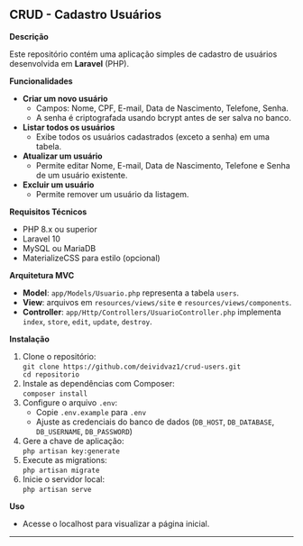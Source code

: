 <h2>CRUD - Cadastro Usuários</h2>

<p><strong>Descrição</strong></p>
<p>Este repositório contém uma aplicação simples de cadastro de usuários desenvolvida em <strong>Laravel</strong> (PHP).</p>

<p><strong>Funcionalidades</strong></p>
<ul>
  <li><strong>Criar um novo usuário</strong>
    <ul>
      <li>Campos: Nome, CPF, E-mail, Data de Nascimento, Telefone, Senha.</li>
      <li>A senha é criptografada usando bcrypt antes de ser salva no banco.</li>
    </ul>
  </li>
  <li><strong>Listar todos os usuários</strong>
    <ul>
      <li>Exibe todos os usuários cadastrados (exceto a senha) em uma tabela.</li>
    </ul>
  </li>
  <li><strong>Atualizar um usuário</strong>
    <ul>
      <li>Permite editar Nome, E-mail, Data de Nascimento, Telefone e Senha de um usuário existente.</li>
    </ul>
  </li>
  <li><strong>Excluir um usuário</strong>
    <ul>
      <li>Permite remover um usuário da listagem.</li>
    </ul>
  </li>
</ul>

<p><strong>Requisitos Técnicos</strong></p>
<ul>
  <li>PHP 8.x ou superior</li>
  <li>Laravel 10</li>
  <li>MySQL ou MariaDB</li>
  <li>MaterializeCSS para estilo (opcional)</li>
</ul>

<p><strong>Arquitetura MVC</strong></p>
<ul>
  <li><strong>Model</strong>: <code>app/Models/Usuario.php</code> representa a tabela <code>users</code>.</li>
  <li><strong>View</strong>: arquivos em <code>resources/views/site</code> e <code>resources/views/components</code>.</li>
  <li><strong>Controller</strong>: <code>app/Http/Controllers/UsuarioController.php</code> implementa <code>index</code>, <code>store</code>, <code>edit</code>, <code>update</code>, <code>destroy</code>.</li>
</ul>

<p><strong>Instalação</strong></p>
<ol>
  <li>Clone o repositório:<br>
    <code>git clone https://github.com/deividvaz1/crud-users.git<br>cd repositorio</code>
  </li>
  <li>Instale as dependências com Composer:<br>
    <code>composer install</code>
  </li>
  <li>Configure o arquivo <code>.env</code>:<br>
    <ul>
      <li>Copie <code>.env.example</code> para <code>.env</code></li>
      <li>Ajuste as credenciais do banco de dados (<code>DB_HOST</code>, <code>DB_DATABASE</code>, <code>DB_USERNAME</code>, <code>DB_PASSWORD</code>)</li>
    </ul>
  </li>
  <li>Gere a chave de aplicação:<br>
    <code>php artisan key:generate</code>
  </li>
  <li>Execute as migrations:<br>
    <code>php artisan migrate</code>
  </li>
  <li>Inicie o servidor local:<br>
    <code>php artisan serve</code>
  </li>
</ol>

<p><strong>Uso</strong></p>
<ul>
  <li>Acesse o localhost para visualizar a página inicial.</li>
</ul>

<hr>


